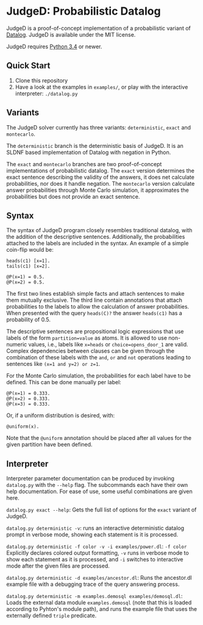 JudgeD: Probabilistic Datalog
=============================

JudgeD is a proof-of-concept implementation of a probabilistic variant of
[Datalog](https://en.wikipedia.org/wiki/Datalog). JudgeD is available under the
MIT license.

JudgeD requires [Python 3.4](https://www.python.org/) or newer.


Quick Start
-----------

  1. Clone this repository
  2. Have a look at the examples in `examples/`, or play with the interactive
     interpreter: `./datalog.py`


Variants
--------

The JudgeD solver currently has three variants: `deterministic`, `exact` and
`montecarlo`.

The `deterministic` branch is the deterministic basis of JudgeD. It is an SLDNF
based implementation of Datalog with negation in Python.

The `exact` and `montecarlo` branches are two proof-of-concept implementations
of probabilistic datalog. The `exact` version determines the exact sentence
describing the validity of the answers, it does net calculate probabilities, nor
does it handle negation. The `montecarlo` version calculate answer probabilities
through Monte Carlo simulation, it approximates the probabilities but does not
provide an exact sentence.


Syntax
------

The syntax of JudgeD program closely resembles traditional datalog, with the
addition of the descriptive sentences. Additionally, the probabilities attached
to the labels are included in the syntax. An example of a simple coin-flip
would be:

    heads(c1) [x=1].
    tails(c1) [x=2].

    @P(x=1) = 0.5.
    @P(x=2) = 0.5.

The first two lines establish simple facts and attach sentences to make them
mutually exclusive. The third line contain annotations that attach
probabilities to the labels to allow the calculation of answer probabilities.
When presented with the query `heads(C)?` the answer `heads(c1)` has a
probability of 0.5.

The descriptive sentences are propositional logic expressions that use labels
of the form `partition=value` as atoms. It is allowed to use non-numeric
values, i.e., labels like `x=heads` or `choice=opens_door_1` are valid. Complex
dependencies between clauses can be given through the combination of these
labels with the `and`, `or` and `not` operations leading to sentences like
`(x=1 and y=2) or z=1`.

For the Monte Carlo simulation, the probabilities for each label have to be
defined. This can be done manually per label:

    @P(x=1) = 0.333.
    @P(x=2) = 0.333.
    @P(x=3) = 0.333.

Or, if a uniform distribution is desired, with:

    @uniform(x).

Note that the `@uniform` annotation should be placed after all values for the
given partition have been defined.


Interpreter
-----------

Interpreter parameter documentation can be produced by invoking `datalog.py`
with the `--help` flag. The subcommands each have their own help documentation.
For ease of use, some useful combinations are given here.

`datalog.py exact --help`: Gets the full list of options for the `exact` variant
of JudgeD.

`datalog.py deterministic -v`: runs an interactive deterministic datalog prompt
in verbose mode, showing each statement is it is processed.

`datalog.py deterministic -f color -v -i examples/power.dl`: `-f color`
Explicitly declares colored output formatting, `-v` runs in verbose mode to show
each statement as it is processed, and `-i` switches to interactive mode after
the given files are processed.

`datalog.py deterministic -d examples/ancestor.dl`: Runs the ancestor.dl example
file with a debugging trace of the query answering process.

`datalog.py deterministic -m examples.demosql examples/demosql.dl`: Loads the
external data module `examples.demosql` (note that this is loaded according to
Pyhton's module path), and runs the example file that uses the externally
defined `triple` predicate.
